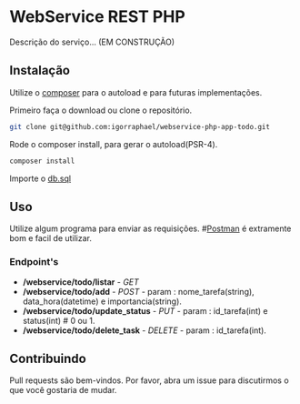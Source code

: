 # WebService REST PHP
Descrição do serviço... (EM CONSTRUÇÃO)

## Instalação

Utilize o [composer](https://getcomposer.org/) para o autoload e para futuras implementações.

Primeiro faça o download ou clone o repositório.

```bash
git clone git@github.com:igorraphael/webservice-php-app-todo.git
```

Rode o composer install, para gerar o autoload(PSR-4).

```bash
composer install
```

Importe o [db.sql](./db.sql)


## Uso 
Utilize algum programa para enviar as requisições. #[Postman](https://www.getpostman.com/) é extramente bom e facil de utilizar.

### Endpoint's 
* **/webservice/todo/listar** - *GET* 
* **/webservice/todo/add** - *POST* - param : nome_tarefa(string), data_hora(datetime) e importancia(string).
* **/webservice/todo/update_status** - *PUT* - param : id_tarefa(int) e status(int) # 0 ou 1.
* **/webservice/todo/delete_task** - *DELETE* - param : id_tarefa(int).


## Contribuindo
Pull requests são bem-vindos. Por favor, abra um issue para discutirmos o que você gostaria de mudar.


